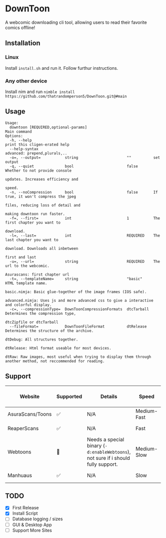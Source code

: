 # DownToon
A webcomic downloading cli tool, allowing users to read their favorite comics offline!

## Installation
### Linux
Install `install.sh` and run it. Follow furthur instructions.
### Any other device
Install nim and run `nimble install https://github.com/thatrandomperson5/DownToon.git@#main`

## Usage
```
Usage:
  downtoon [REQUIRED,optional-params] 
Main command
Options:
  -h, --help                                                       print this cligen-erated help
  --help-syntax                                                    advanced: prepend,plurals,..
  -o=, --output=           string                      ""          set output
  -q, --quiet              bool                        false       Whether to not provide console
                                                                   updates. Increases efficiency and
                                                                   speed.
  -n, --noCompression      bool                        false       If true, it won't compress the jpeg
                                                                   files, reducing loss of detail and
                                                                   making downtoon run faster.
  -f=, --first=            int                         1           The first chapter you want to
                                                                   download.
  -l=, --last=             int                         REQUIRED    The last chapter you want to
                                                                   download. Downloads all inbetween
                                                                   first and last
  -u=, --url=              string                      REQUIRED    The url to the webcomic. 
                                                                   Asurascans: first chapter url
  -t=, --templateName=     string                      "basic"     HTML template name. 
                                                                   basic.nimja: Basic glue-together of the image frames (IOS safe). 
                                                                   advanced.nimja: Uses js and more advanced css to give a interactive and colorful display.
  -c=, --compressionType=  DownToonCompressionFormats  dtcTarball  Determines the compression type,
                                                                   dtcZipfile or dtcTarball
  --fileFormat=            DownToonFileFormat          dtRelease   Determines the structure of the archive. 
                                                                   dtDebug: All structures together. 
                                                                   dtRelease: Html format useable for most devices. 
                                                                   dtRaw: Raw images, most useful when trying to display them through another method, not reccommended for reading.

```

## Support


| Website          | Supported | Details                                     | Speed       | Output Size         | Shared Libraries Required |
|------------------|-----------|---------------------------------------------|-------------|---------------------|---------------------------|
| AsuraScans/Toons | ✅      | N/A                                         | Medium-Fast | Small (27 M)        | FreeImage, OpenSSL        |
| ReaperScans      | ✅      | N/A                                         | Fast        | Small (22 M)        | FreeImage, OpenSSL        |
| Webtoons         | 🔶      | Needs a special binary (`-d:enableWebtoons`), not sure if i should fully support.| Medium-Slow | Medium-Small (34 M) | FreeImage, OpenSSL, PCRE  |
| Manhuaus | ✅ | N/A | Slow | N/A | FreeImage, OpenSSL |

## TODO
* [X] First Release
* [X] Install Script
* [ ] Database logging / sizes
* [ ] GUI & Desktop App
* [ ] Support More Sites